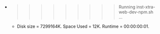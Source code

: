 * >>>>>>>>> Running inst-xtra-web-dev-npm.sh ...
  * Disk size = 7299164K. Space Used = 12K. Runtime = 00:00:00:01.
